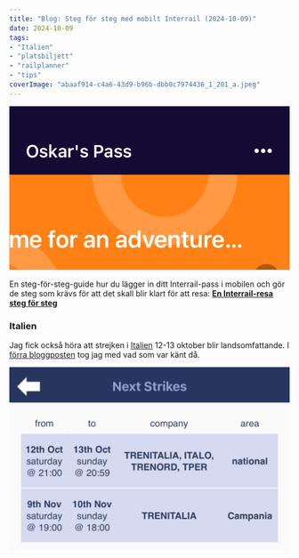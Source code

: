 ```yaml
---
title: "Blog: Steg för steg med mobilt Interrail (2024-10-09)"
date: 2024-10-09
tags:
- "Italien"
- "platsbiljett"
- "railplanner"
- "tips"
coverImage: "abaaf914-c4a6-43d9-b96b-dbb0c7974436_1_201_a.jpeg"
---
```


![](images/steg-for-steg-med-mobilt-interrail_1.jpeg?w=773)

En steg-för-steg-guide hur du lägger in ditt Interrail-pass i mobilen och gör de steg som krävs för att det skall blir klart för att resa: [**En Interrail-resa steg för steg**](https://www.trainfo.eu/en-interrail-resa-steg-for-steg/)

### Italien

Jag fick också höra att strejken i [Italien](https://www.trainfo.eu/italien/) 12-13 oktober blir landsomfattande. I [förra bloggposten](https://www.trainfo.eu/2024/10/07/oktoberfest/) tog jag med vad som var känt då.

![](images/steg-for-steg-med-mobilt-interrail_2.jpeg?w=1024)
